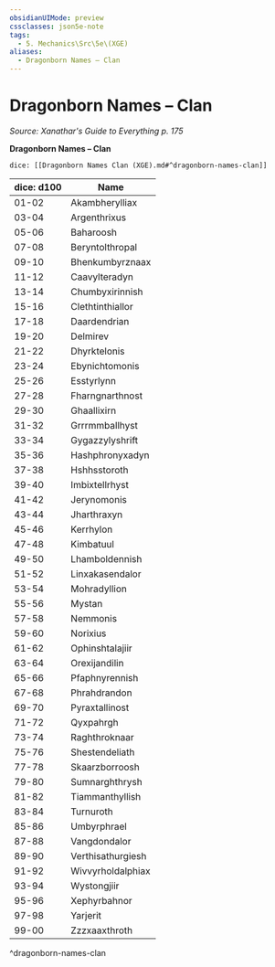 ```yaml
---
obsidianUIMode: preview
cssclasses: json5e-note
tags:
  - 5. Mechanics\Src\5e\(XGE)
aliases:
  - Dragonborn Names – Clan
---
```

# Dragonborn Names – Clan
*Source: Xanathar's Guide to Everything p. 175* 

**Dragonborn Names – Clan**

`dice: [[Dragonborn Names Clan (XGE).md#^dragonborn-names-clan]]`

| dice: d100 | Name |
|------------|------|
| 01-02 | Akambherylliax |
| 03-04 | Argenthrixus |
| 05-06 | Baharoosh |
| 07-08 | Beryntolthropal |
| 09-10 | Bhenkumbyrznaax |
| 11-12 | Caavylteradyn |
| 13-14 | Chumbyxirinnish |
| 15-16 | Clethtinthiallor |
| 17-18 | Daardendrian |
| 19-20 | Delmirev |
| 21-22 | Dhyrktelonis |
| 23-24 | Ebynichtomonis |
| 25-26 | Esstyrlynn |
| 27-28 | Fharngnarthnost |
| 29-30 | Ghaallixirn |
| 31-32 | Grrrmmballhyst |
| 33-34 | Gygazzylyshrift |
| 35-36 | Hashphronyxadyn |
| 37-38 | Hshhsstoroth |
| 39-40 | Imbixtellrhyst |
| 41-42 | Jerynomonis |
| 43-44 | Jharthraxyn |
| 45-46 | Kerrhylon |
| 47-48 | Kimbatuul |
| 49-50 | Lhamboldennish |
| 51-52 | Linxakasendalor |
| 53-54 | Mohradyllion |
| 55-56 | Mystan |
| 57-58 | Nemmonis |
| 59-60 | Norixius |
| 61-62 | Ophinshtalajiir |
| 63-64 | Orexijandilin |
| 65-66 | Pfaphnyrennish |
| 67-68 | Phrahdrandon |
| 69-70 | Pyraxtallinost |
| 71-72 | Qyxpahrgh |
| 73-74 | Raghthroknaar |
| 75-76 | Shestendeliath |
| 77-78 | Skaarzborroosh |
| 79-80 | Sumnarghthrysh |
| 81-82 | Tiammanthyllish |
| 83-84 | Turnuroth |
| 85-86 | Umbyrphrael |
| 87-88 | Vangdondalor |
| 89-90 | Verthisathurgiesh |
| 91-92 | Wivvyrholdalphiax |
| 93-94 | Wystongjiir |
| 95-96 | Xephyrbahnor |
| 97-98 | Yarjerit |
| 99-00 | Zzzxaaxthroth |
^dragonborn-names-clan
